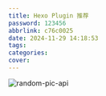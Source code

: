 ```yaml
---
title: Hexo Plugin 推荐
password: 123456
abbrlink: c76c0025
date: 2024-11-29 14:18:53
tags:
categories:
cover:
---
```


![random-pic-api](https://api.dong4j.ink:1024/cover)